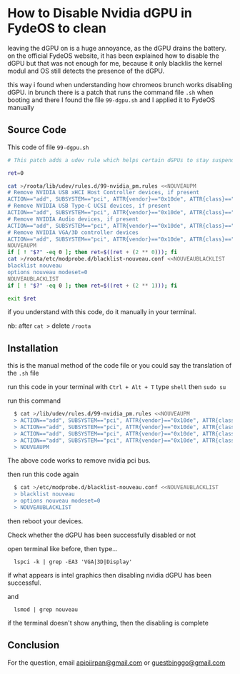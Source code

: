 
# How to Disable Nvidia dGPU in FydeOS to clean

leaving the dGPU on is a huge annoyance, as the dGPU drains the battery. on the official FydeOS website, it has been explained how to disable the dGPU but that was not enough for me, because it only blacklis the kernel modul and OS still detects the presence of the dGPU.

this way i found when understanding how chromeos brunch works disabling dGPU. in brunch there is a patch that runs the command file ```.sh``` when booting and there I found the file ```99-dgpu.sh``` and I applied it to FydeOS manually
## Source Code

This code of file ```99-dgpu.sh```

```sh
# This patch adds a udev rule which helps certain dGPUs to stay suspended (improves battery life and prevents overheating)

ret=0

cat >/roota/lib/udev/rules.d/99-nvidia_pm.rules <<NOUVEAUPM
# Remove NVIDIA USB xHCI Host Controller devices, if present
ACTION=="add", SUBSYSTEM=="pci", ATTR{vendor}=="0x10de", ATTR{class}=="0x0c0330", ATTR{power/control}="auto", ATTR{remove}="1"
# Remove NVIDIA USB Type-C UCSI devices, if present
ACTION=="add", SUBSYSTEM=="pci", ATTR{vendor}=="0x10de", ATTR{class}=="0x0c8000", ATTR{power/control}="auto", ATTR{remove}="1"
# Remove NVIDIA Audio devices, if present
ACTION=="add", SUBSYSTEM=="pci", ATTR{vendor}=="0x10de", ATTR{class}=="0x040300", ATTR{power/control}="auto", ATTR{remove}="1"
# Remove NVIDIA VGA/3D controller devices
ACTION=="add", SUBSYSTEM=="pci", ATTR{vendor}=="0x10de", ATTR{class}=="0x03[0-9]*", ATTR{power/control}="auto", ATTR{remove}="1"
NOUVEAUPM
if [ ! "$?" -eq 0 ]; then ret=$((ret + (2 ** 0))); fi
cat >/roota/etc/modprobe.d/blacklist-nouveau.conf <<NOUVEAUBLACKLIST
blacklist nouveau
options nouveau modeset=0
NOUVEAUBLACKLIST
if [ ! "$?" -eq 0 ]; then ret=$((ret + (2 ** 1))); fi

exit $ret
```
if you understand with this code, do it manually in your terminal.

nb: after ```cat >``` delete ```/roota```
## Installation

this is the manual method of the code file or you could say the translation of the ```.sh``` file

run this code in your terminal with ```Ctrl + Alt + T``` type ```shell``` then ```sudo su```

run this command
```sh
  $ cat >/lib/udev/rules.d/99-nvidia_pm.rules <<NOUVEAUPM
  > ACTION=="add", SUBSYSTEM=="pci", ATTR{vendor}=="0x10de", ATTR{class}=="0x0c0330", ATTR{power/control}="auto", ATTR{remove}="1"
  > ACTION=="add", SUBSYSTEM=="pci", ATTR{vendor}=="0x10de", ATTR{class}=="0x0c8000", ATTR{power/control}="auto", ATTR{remove}="1"
  > ACTION=="add", SUBSYSTEM=="pci", ATTR{vendor}=="0x10de", ATTR{class}=="0x040300", ATTR{power/control}="auto", ATTR{remove}="1"
  > ACTION=="add", SUBSYSTEM=="pci", ATTR{vendor}=="0x10de", ATTR{class}=="0x03[0-9]*", ATTR{power/control}="auto", ATTR{remove}="1"
  > NOUVEAUPM
```
The above code works to remove nvidia pci bus.

then run this code again

```sh  
  $ cat >/etc/modprobe.d/blacklist-nouveau.conf <<NOUVEAUBLACKLIST
  > blacklist nouveau
  > options nouveau modeset=0
  > NOUVEAUBLACKLIST
```
then reboot your devices.

Check whether the dGPU has been successfully disabled or not

open terminal like before, then type...
```
  lspci -k | grep -EA3 'VGA|3D|Display'
```

if what appears is intel graphics then disabling nvidia dGPU has been successful.

and 
```
  lsmod | grep nouveau
```
if the terminal doesn't show anything, then the disabling is complete
## Conclusion

For the question, email apipiirpan@gmail.com or guestbinggo@gmail.com

